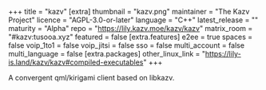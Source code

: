 +++
title = "kazv"
[extra]
thumbnail = "kazv.png"
maintainer = "The Kazv Project"
licence = "AGPL-3.0-or-later"
language = "C++"
latest_release = ""
maturity = "Alpha"
repo = "https://lily.kazv.moe/kazv/kazv"
matrix_room = "#kazv:tusooa.xyz"
featured = false
[extra.features]
e2ee = true
spaces = false
voip_1to1 = false
voip_jitsi = false
sso = false
multi_account = false
multi_language = false
[extra.packages]
other_linux_link = "https://lily-is.land/kazv/kazv#compiled-executables"
+++

A convergent qml/kirigami client based on libkazv.
